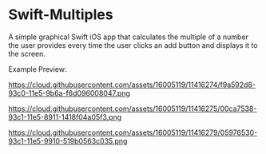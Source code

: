 # Swift-Multiples
A simple graphical Swift iOS app that calculates the multiple of a number the user provides every time the user clicks an add button and displays it to the screen.

Example Preview:

https://cloud.githubusercontent.com/assets/16005119/11416274/f9a592d8-93c0-11e5-9b6a-f6d096008047.png

https://cloud.githubusercontent.com/assets/16005119/11416275/00ca7538-93c1-11e5-8911-1418f04a05f3.png

https://cloud.githubusercontent.com/assets/16005119/11416279/05976530-93c1-11e5-9910-519b0563c035.png
